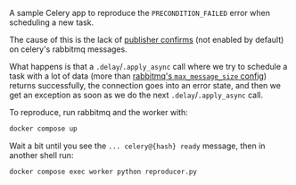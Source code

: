 A sample Celery app to reproduce the `PRECONDITION_FAILED` error when
scheduling a new task.

The cause of this is the lack of [publisher
confirms](https://www.rabbitmq.com/docs/confirms#publisher-confirms) (not enabled
by default) on celery's rabbitmq messages.

What happens is that a `.delay`/`.apply_async` call where we try to schedule a
task with a lot of data (more than [rabbitmq's `max_message_size`
config](https://www.rabbitmq.com/docs/configure#config-items)) returns
successfully, the connection goes into an error state, and then we get an
exception as soon as we do the next `.delay`/`.apply_async` call.

To reproduce, run rabbitmq and the worker with:
```bash
docker compose up
```

Wait a bit until you see the `... celery@{hash} ready` message, then in another
shell run:
```bash
docker compose exec worker python reproducer.py
```
